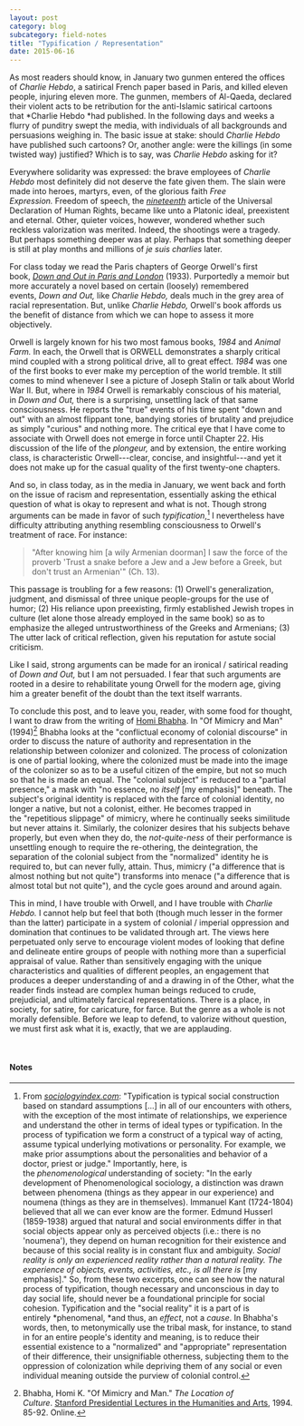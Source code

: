 ```yaml
---
layout: post
category: blog
subcategory: field-notes
title: "Typification / Representation"
date: 2015-06-16
---
```


As most readers should know, in January two gunmen entered the offices of *Charlie Hebdo*, a satirical French paper based in Paris, and killed eleven people, injuring eleven more. The gunmen, members of Al-Qaeda, declared their violent acts to be retribution for the anti-Islamic satirical cartoons that *Charlie Hebdo *had published. In the following days and weeks a flurry of punditry swept the media, with individuals of all backgrounds and persuasions weighing in. The basic issue at stake: should *Charlie Hebdo* have published such cartoons? Or, another angle: were the killings (in some twisted way) justified? Which is to say, was *Charlie Hebdo* asking for it?

Everywhere solidarity was expressed: the brave employees of *Charlie Hebdo* most definitely did not deserve the fate given them. The slain were made into heroes, martyrs, even, of the glorious faith *Free Expression.* Freedom of speech, the [*nineteenth*](https://en.wikipedia.org/wiki/Freedom_of_speech) article of the Universal Declaration of Human Rights, became like unto a Platonic ideal, preexistent and eternal. Other, quieter voices, however, wondered whether such reckless valorization was merited. Indeed, the shootings were a tragedy. But perhaps something deeper was at play. Perhaps that something deeper is still at play months and millions of *je suis charlies* later.

For class today we read the Paris chapters of George Orwell's first book, [*Down and Out in Paris and London*](https://en.wikipedia.org/wiki/Down_and_Out_in_Paris_and_London) (1933). Purportedly a memoir but more accurately a novel based on certain (loosely) remembered events, *Down and Out,* like *Charlie Hebdo,* deals much in the grey area of racial representation. But, unlike *Charlie Hebdo,* Orwell's book affords us the benefit of distance from which we can hope to assess it more objectively.

Orwell is largely known for his two most famous books, *1984* and *Animal Farm.* In each, the Orwell that is ORWELL demonstrates a sharply critical mind coupled with a strong political drive, all to great effect. *1984* was one of the first books to ever make my perception of the world tremble. It still comes to mind whenever I see a picture of Joseph Stalin or talk about World War II. But, where in *1984* Orwell is remarkably conscious of his material, in *Down and Out,* there is a surprising, unsettling lack of that same consciousness. He reports the "true" events of his time spent "down and out" with an almost flippant tone, bandying stories of brutality and prejudice as simply "curious" and nothing more. The critical eye that I have come to associate with Orwell does not emerge in force until Chapter 22. His discussion of the life of the *plongeur,* and by extension, the entire working class, is characteristic Orwell---clear, concise, and insightful---and yet it does not make up for the casual quality of the first twenty-one chapters.

And so, in class today, as in the media in January, we went back and forth on the issue of racism and representation, essentially asking the ethical question of what is okay to represent and what is not. Though strong arguments can be made in favor of such *typification*,[^1] I nevertheless have difficulty attributing anything resembling consciousness to Orwell's treatment of race. For instance:

> "After knowing him \[a wily Armenian doorman\] I saw the force of the proverb 'Trust a snake before a Jew and a Jew before a Greek, but don't trust an Armenian'" (Ch. 13).

This passage is troubling for a few reasons: (1) Orwell's generalization, judgment, and dismissal of three unique people-groups for the use of humor; (2) His reliance upon preexisting, firmly established Jewish tropes in culture (let alone those already employed in the same book) so as to emphasize the alleged untrustworthiness of the Greeks and Armenians; (3) The utter lack of critical reflection, given his reputation for astute social criticism.

Like I said, strong arguments can be made for an ironical / satirical reading of *Down and Out,* but I am not persuaded. I fear that such arguments are rooted in a desire to rehabilitate young Orwell for the modern age, giving him a greater benefit of the doubt than the text itself warrants.

To conclude this post, and to leave you, reader, with some food for thought, I want to draw from the writing of [Homi Bhabha](https://en.wikipedia.org/wiki/Homi_K._Bhabha). In "Of Mimicry and Man" (1994)[^2] Bhabha looks at the "conflictual economy of colonial discourse" in order to discuss the nature of authority and representation in the relationship between colonizer and colonized. The process of colonization is one of partial looking, where the colonized must be made into the image of the colonizer so as to be a useful citizen of the empire, but not so much so that he is made an equal. The "colonial subject" is reduced to a "partial presence," a mask with "no essence, no *itself* \[my emphasis\]" beneath. The subject's original identity is replaced with the farce of colonial identity, no longer a native, but not a colonist, either. He becomes trapped in the "repetitious slippage" of mimicry, where he continually seeks similitude but never attains it. Similarly, the colonizer desires that his subjects behave properly, but even when they do, the *not-quite-ness* of their performance is unsettling enough to require the re-othering, the deintegration, the separation of the colonial subject from the "normalized" identity he is required to, but can never fully, attain. Thus, mimicry ("a difference that is almost nothing but not quite") transforms into menace ("a difference that is almost total but not quite"), and the cycle goes around and around again. 

This in mind, I have trouble with Orwell, and I have trouble with *Charlie Hebdo.* I cannot help but feel that both (though much lesser in the former than the latter) participate in a system of colonial / imperial oppression and domination that continues to be validated through art. The views here perpetuated only serve to encourage violent modes of looking that define and delineate entire groups of people with nothing more than a superficial appraisal of value. Rather than sensitively engaging with the unique characteristics and qualities of different peoples, an engagement that produces a deeper understanding of and a drawing in of the Other, what the reader finds instead are complex human beings reduced to crude, prejudicial, and ultimately farcical representations. There is a place, in society, for satire, for caricature, for farce. But the genre as a whole is not morally defensible. Before we leap to defend, to valorize without question, we must first ask what it is, exactly, that we are applauding. 

<br>

#### Notes

[^1]: From [*sociologyindex.com*](http://sociologyindex.com/typification.htm)[^3]: "Typification is typical social construction based on standard assumptions \[...\] in all of our encounters with others, with the exception of the most intimate of relationships, we experience and understand the other in terms of ideal types or typification. In the process of typification we form a construct of a typical way of acting, assume typical underlying motivations or personality. For example, we make prior assumptions about the personalities and behavior of a doctor, priest or judge." Importantly, here, is the *phenomenological* understanding of society: "In the early development of Phenomenological sociology, a distinction was drawn between phenomena (things as they appear in our experience) and noumena (things as they are in themselves). Immanuel Kant (1724-1804) believed that all we can ever know are the former. Edmund Husserl (1859-1938) argued that natural and social environments differ in that social objects appear only as perceived objects (i.e.: there is no 'noumena'), they depend on human recognition for their existence and because of this social reality is in constant flux and ambiguity. *Social reality is only an experienced reality rather than a natural reality. The experience of objects, events, activities, etc., is all there is* \[my emphasis\]." So, from these two excerpts, one can see how the natural process of typification, though necessary and unconscious in day to day social life, should never be a foundational principle for social cohesion. Typification and the "social reality" it is a part of is entirely *phenomenal, *and thus, an *effect*, not a *cause*. In Bhabha's words, then, to metonymically use the tribal mask, for instance, to stand in for an entire people's identity and meaning, is to reduce their essential existence to a "normalized" and "appropriate" representation of their difference, their unsignifiable otherness, subjecting them to the oppression of colonization while depriving them of any social or even individual meaning outside the purview of colonial control.

[^2]: Bhabha, Homi K. "Of Mimicry and Man." *The Location of Culture*. [Stanford Presidential Lectures in the Humanities and Arts](https://www.jstor.org/stable/778467), 1994. 85-92. Online.

[^3]: I can in no way vouch for the scholarly credibility of this site, but after clicking around a bit, I decided these definitions were worth using anyway.

[^4]: If you're interested in reading more about issues of race similar to those that I have talked about here, I would highly recommend this Atlantic cover story from a few months ago, ["Is It Time For the Jews to Leave Europe?"](https://www.theatlantic.com/magazine/archive/2015/04/is-it-time-for-the-jews-to-leave-europe/386279/)
